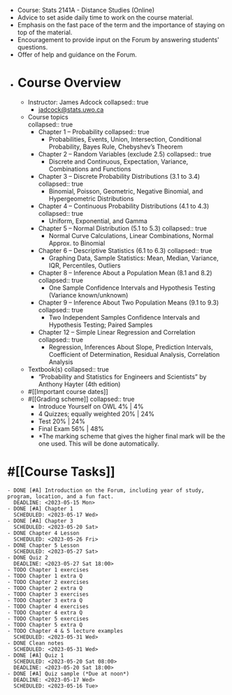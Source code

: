 - Course: Stats 2141A - Distance Studies (Online)
- Advice to set aside daily time to work on the course material.
- Emphasis on the fast pace of the term and the importance of staying on top of the material.
- Encouragement to provide input on the Forum by answering students' questions.
- Offer of help and guidance on the Forum.
- # Course Overview
	- Instructor: James Adcock
	  collapsed:: true
		- jadcock@stats.uwo.ca
	- Course topics  
	  collapsed:: true
		- Chapter 1 – Probability
		  collapsed:: true
			- Probabilities, Events, Union, Intersection, Conditional Probability, Bayes Rule, Chebyshev’s Theorem
		- Chapter 2 – Random Variables (exclude 2.5)
		  collapsed:: true
			- Discrete and Continuous, Expectation, Variance, Combinations and Functions
		- Chapter 3 – Discrete Probability Distributions (3.1 to 3.4)
		  collapsed:: true
			- Binomial, Poisson, Geometric, Negative Binomial, and Hypergeometric Distributions
		- Chapter 4 – Continuous Probability Distributions (4.1 to 4.3)
		  collapsed:: true
			- Uniform, Exponential, and Gamma
		- Chapter 5 – Normal Distribution (5.1 to 5.3)
		  collapsed:: true
			- Normal Curve Calculations, Linear Combinations, Normal Approx. to Binomial
		- Chapter 6 – Descriptive Statistics (6.1 to 6.3)
		  collapsed:: true
			- Graphing Data, Sample Statistics: Mean, Median, Variance, IQR, Percentiles, Outliers
		- Chapter 8 – Inference About a Population Mean (8.1 and 8.2)
		  collapsed:: true
			- One Sample Confidence Intervals and Hypothesis Testing (Variance known/unknown)
		- Chapter 9 – Inference About Two Population Means (9.1 to 9.3)
		  collapsed:: true
			- Two Independent Samples Confidence Intervals and Hypothesis Testing; Paired Samples
		- Chapter 12 – Simple Linear Regression and Correlation
		  collapsed:: true
			- Regression, Inferences About Slope, Prediction Intervals, Coefficient of Determination, Residual Analysis, Correlation Analysis
	- Textbook(s)
	  collapsed:: true
		- “Probability and Statistics for Engineers and Scientists” by Anthony Hayter (4th edition)
	- #[[Important course dates]]
	- #[[Grading scheme]]
	  collapsed:: true
		- Introduce Yourself on OWL            4% | 4%
		- 4 Quizzes; equally weighted        20% | 24%
		- Test                                                     20% | 24%
		- Final Exam                                        56% | 48%
		- *The marking scheme that gives the higher final mark will be the one used. This
		  will be done automatically.
# #[[Course Tasks]]
	- DONE [#A] Introduction on the Forum, including year of study, program, location, and a fun fact.
	  DEADLINE: <2023-05-15 Mon>
	- DONE [#A] Chapter 1
	  SCHEDULED: <2023-05-17 Wed>
	- DONE [#A] Chapter 3
	  SCHEDULED: <2023-05-20 Sat>
	- DONE Chapter 4 Lesson
	  SCHEDULED: <2023-05-26 Fri>
	- DONE Chapter 5 Lesson
	  SCHEDULED: <2023-05-27 Sat>
	- DONE Quiz 2
	  DEADLINE: <2023-05-27 Sat 18:00>
	- TODO Chapter 1 exercises
	- TODO Chapter 1 extra Q
	- TODO Chapter 2 exercises
	- TODO Chapter 2 extra Q
	- TODO Chapter 3 exercises
	- TODO Chapter 3 extra Q
	- TODO Chapter 4 exercises
	- TODO Chapter 4 extra Q
	- TODO Chapter 5 exercises
	- TODO Chapter 5 extra Q
	- TODO Chapter 4 & 5 lecture examples
	  SCHEDULED: <2023-05-31 Wed>
	- DONE Clean notes
	  SCHEDULED: <2023-05-31 Wed>
	- DONE [#A] Quiz 1
	  SCHEDULED: <2023-05-20 Sat 08:00>
	  DEADLINE: <2023-05-20 Sat 18:00>
	- DONE [#A] Quiz sample (*Due at noon*)  
	  DEADLINE: <2023-05-17 Wed>
	  SCHEDULED: <2023-05-16 Tue>